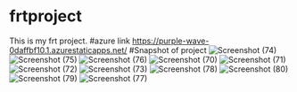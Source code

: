 # frtproject
This is my frt project.
#azure link https://purple-wave-0daffbf10.1.azurestaticapps.net/
#Snapshot of project
![Screenshot (74)](https://user-images.githubusercontent.com/87020077/169185776-236772aa-e3cc-4817-a92b-444c02aa974e.png)
![Screenshot (75)](https://user-images.githubusercontent.com/87020077/169185789-c2381105-31fa-49c3-a26b-1e30469fc8f6.png)
![Screenshot (76)](https://user-images.githubusercontent.com/87020077/169185793-e36cc2f2-aa8e-4528-bbe6-720d8ae161d4.png)
![Screenshot (70)](https://user-images.githubusercontent.com/87020077/169185810-0fc95135-03db-4a07-aa45-f6b9e8b57cb8.png)
![Screenshot (71)](https://user-images.githubusercontent.com/87020077/169185820-dd8c1b5f-6473-43c7-830d-cb0baea94b7c.png)
![Screenshot (72)](https://user-images.githubusercontent.com/87020077/169185833-512c0f2b-5dc7-49c6-80e4-9afb7d436349.png)
![Screenshot (73)](https://user-images.githubusercontent.com/87020077/169185843-653eb515-f78f-4e7b-b0d8-8a0e851fabfc.png)
![Screenshot (78)](https://user-images.githubusercontent.com/87020077/169186171-ae92745f-3711-457f-90bf-65e33e567a07.png)
![Screenshot (80)](https://user-images.githubusercontent.com/87020077/169186176-fbcd299f-f0cd-4cc2-b6da-113e200c5914.png)
![Screenshot (79)](https://user-images.githubusercontent.com/87020077/169186178-a9aa5ac6-36a3-4665-803b-2df66d09c5ef.png)
![Screenshot (77)](https://user-images.githubusercontent.com/87020077/169186184-2491a1dd-0df3-4f27-9d16-9c8398e75639.png)
